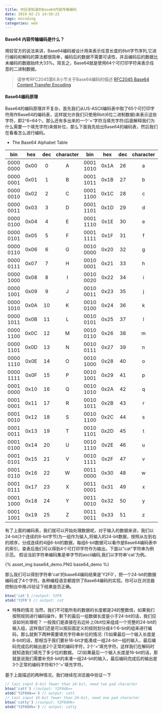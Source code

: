 ```yaml
---
title: 你应该知道的Base64内容传输编码
date: 2019-02-21 14:50:23
tags: encoding
categories: web
---
```


#### Base64 内容传输编码是什么？
用较官方的说法来讲，Base64编码被设计用来表示任意长度的8bit字节序列,它进行编码和解码的算法都很简单，编码后的数据不需要可读性，并且编码后的数据比未编码的数据始终大33%。简言之，Base64就是使用64个可打印字符来表示任意的二进制数据。

> 请参考RFC2045第6.8小节关于Base64编码的描述
> [RFC2045 Base64 Content Transfer Encoding](https://tools.ietf.org/html/rfc2045#section-6.8)

<!--more-->

#### Base64编码原理
Base64的编码原理并不复杂，首先我们从US-ASCII编码表中取了65个可打印字符用作Base64的编码表，这样就允许我们只使用6bit(6位二进制数据)来表示这些字符，即2^6=64个。那么还有多出来的一个'='字符当填充字符(后面解释我们为什么需要一个填充字符)来做补位，那么下面我先给出Base64的编码表，然后我们在看看怎么进行编码。

- The Base64 Alphabet Table

bin|hex|dec|character|bin|hex|dec|character|bin|hex|dec|character
:-:|:-:|:-:|:-:|:-:|:-:|:-:|:-:|:-:|:-:|:-:|:-:
0000 0000|0x00| 0|A|0001 1010|0x1A|26|a|0011 0100|0x34|52|0
0000 0001|0x01| 1|B|0001 1011|0x1B|27|b|0011 0101|0x35|53|1
0000 0010|0x02| 2|C|0001 1100|0x1C|28|c|0011 0110|0x36|54|2
0000 0011|0x03| 3|D|0001 1101|0x1D|29|d|0011 0111|0x37|55|3
0000 0100|0x04| 4|E|0001 1110|0x1E|30|e|0011 1000|0x38|56|4
0000 0101|0x05| 5|F|0001 1111|0x1F|31|f|0011 1001|0x39|57|5
0000 0110|0x06| 6|G|0010 0000|0x20|32|g|0011 1010|0x3A|58|6
0000 0111|0x07| 7|H|0010 0001|0x21|33|h|0011 1011|0x3B|59|7
0000 1000|0x08| 8|I|0010 0020|0x22|34|i|0011 1100|0x3C|60|8
0000 1001|0x09| 9|J|0010 0011|0x23|35|j|0011 1101|0x3D|61|9
0000 1010|0x0A|10|K|0010 0100|0x24|36|k|0011 1110|0x3E|62|+
0000 1011|0x0B|11|L|0010 0101|0x25|37|l|0011 1111|0x3F|63|/
0000 1100|0x0C|12|M|0010 0110|0x26|38|m|pad|pad|pad|=
0000 1101|0x0D|13|N|0010 0111|0x27|39|n
0000 1110|0x0E|14|O|0010 1000|0x28|40|o
0000 1111|0x0F|15|P|0010 1001|0x29|41|p
0001 0000|0x10|16|Q|0010 1010|0x2A|42|q
0001 0001|0x11|17|R|0010 1011|0x2B|43|r
0001 0010|0x12|18|S|0010 1100|0x2C|44|s
0001 0011|0x13|19|T|0010 1101|0x2D|45|t
0001 0100|0x14|20|U|0010 1110|0x2E|46|u
0001 0101|0x15|21|V|0010 1111|0x2F|47|v
0001 0110|0x16|22|W|0011 0000|0x30|48|w
0001 0111|0x17|23|X|0011 0001|0x31|49|x
0001 1000|0x18|24|Y|0011 0010|0x32|50|y
0001 1001|0x19|25|Z|0011 0011|0x33|51|z

有了上面的编码表，我们就可以开始处理数据呢，对于输入的数据来讲，我们以24-bit(3个连续的8-bit字节)为一组作为输入,将输入的24-bit数据，按照从左到右的顺序，分成连续的4组6-bit的数据，每组6-bit数据可以看作是Base64编码表中的索引，查表后我们可以得到4个可打印字符作为输出。下面以"cat"字符串为例示范。
假设当前字符串编码集是单字节的ascii编码,我们以字符串'cat'为例。

{% asset_img base64_demo.PNG base64_demo %}

那么我们可以得到字符串'cat'的base64编码结果是'Y2F0'，把一个24-bit的数据编码成了4个字符。各种编程语言都提供了Base64编码的实现。你可以在浏览器控制台中用JS验证下结果是否正确。

```js
btoa('cat') //output: Y2F0
atob('Y2F0') // output: cat
```

- 特殊的情况
当然，我们不可能所有的数据的长度都是24的整数倍，如果我们按照规则进行编码操作，剩下的最后一组数据长度是小于24-bit的话，我们应该如何处理呢？
一般我们是直接在右边补上0bit位来组成一个完整的24-bit的输入组，这样我们还是可以按前面定义的规则划分成4个6-bit的组来进行编码，那么就剩下两种需要填充字符串补位的情况:
(1)如果最后一个输入长度是8-bit的话，那相当于我们要补16-bit才能凑成一组24-bit一组的输入，最后编码完成后的输出是2个正常的编码字符，2个'='填充字符。这样我们在解码时就知道我们填充了多少位的数据。
(2)如果最后一个输入长度是16-bit的话，那就是说我们需要补充8-bit的来凑一组24-bit的输入，最后编码完成后的输出是3个正常的编码字符和1个'='填充字符。

基于上面描述的两种情况，我们继续在浏览器中验证一下
```js
// last input 8-bit fewer than 24-bit, need two pad character
btoa('catt') //output: Y2F0dA==
atob('Y2F0dA==') // output: catt
// last input 16-bit fewer than 24-bit, need one pad character
btoa('catty') //output: Y2F0dHk=
atob('Y2F0dHk=') // output: catty
```
